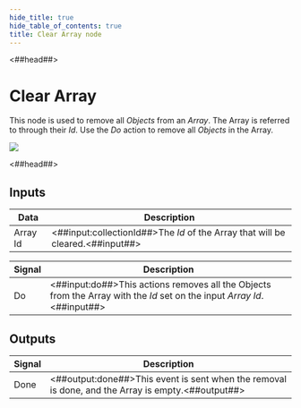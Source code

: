 ```yaml
---
hide_title: true
hide_table_of_contents: true
title: Clear Array node
---
```


<##head##>

# Clear Array

This node is used to remove all _Objects_ from an _Array_. The Array is referred to through their _Id_. Use the _Do_ action to remove all _Objects_ in the Array.

<div className="ndl-image-with-background l">

![](/nodes/data/array/clear-array/clear-array.png)

</div>

<##head##>

## Inputs

| Data                                       | Description                                                                    |
| ------------------------------------------ | ------------------------------------------------------------------------------ |
| <span className="ndl-data">Array Id</span> | <##input:collectionId##>The _Id_ of the Array that will be cleared.<##input##> |

| Signal                                 | Description                                                                                                             |
| -------------------------------------- | ----------------------------------------------------------------------------------------------------------------------- |
| <span className="ndl-signal">Do</span> | <##input:do##>This actions removes all the Objects from the Array with the _Id_ set on the input _Array Id_.<##input##> |

## Outputs

| Signal                                   | Description                                                                                       |
| ---------------------------------------- | ------------------------------------------------------------------------------------------------- |
| <span className="ndl-signal">Done</span> | <##output:done##>This event is sent when the removal is done, and the Array is empty.<##output##> |
